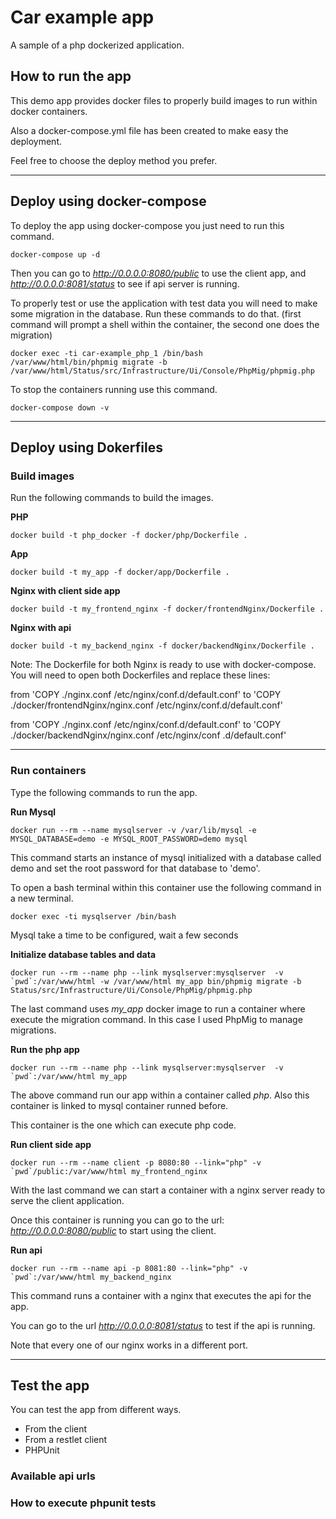 # Car example app
A sample of a php dockerized application.

## How to run the app
This demo app provides docker files to properly build images to run within docker containers.

Also a docker-compose.yml file has been created to make easy the deployment. 

Feel free to choose the deploy method you prefer.

***

## Deploy using docker-compose
To deploy the app using docker-compose you just need to run this command.

```
docker-compose up -d
```

Then you can go to _http://0.0.0.0:8080/public_ to use the client app, and _http://0.0.0.0:8081/status_ to see if api
 server is running.
 
To properly test or use the application with test data you will need to make some migration in the database. Run 
these commands to do that. (first command will prompt a shell within the container, the second one does the migration)

```
docker exec -ti car-example_php_1 /bin/bash
/var/www/html/bin/phpmig migrate -b /var/www/html/Status/src/Infrastructure/Ui/Console/PhpMig/phpmig.php
``` 

To stop the containers running use this command.

```
docker-compose down -v
```

***

## Deploy using Dokerfiles
### Build images
Run the following commands to build the images.

**PHP**
```
docker build -t php_docker -f docker/php/Dockerfile .
```

**App**
```
docker build -t my_app -f docker/app/Dockerfile .
```

**Nginx with client side app**
```
docker build -t my_frontend_nginx -f docker/frontendNginx/Dockerfile .
```

**Nginx with api**
```
docker build -t my_backend_nginx -f docker/backendNginx/Dockerfile .
```

Note: The Dockerfile for both Nginx is ready to use with docker-compose. You will need to open both Dockerfiles and 
replace these lines:

from 'COPY ./nginx.conf /etc/nginx/conf.d/default.conf' to 'COPY ./docker/frontendNginx/nginx.conf /etc/nginx/conf.d/default.conf'

from 'COPY ./nginx.conf /etc/nginx/conf.d/default.conf' to 'COPY ./docker/backendNginx/nginx.conf /etc/nginx/conf
.d/default.conf'


***

### Run containers
Type the following commands to run the app.

**Run Mysql**
```
docker run --rm --name mysqlserver -v /var/lib/mysql -e MYSQL_DATABASE=demo -e MYSQL_ROOT_PASSWORD=demo mysql
```

This command starts an instance of mysql initialized with a database called demo and set the root password for that 
database to 'demo'.

To open a bash terminal within this container use the following command in a new terminal.
```
docker exec -ti mysqlserver /bin/bash
```

Mysql take a time to be configured, wait a few seconds 

**Initialize database tables and data**
```
docker run --rm --name php --link mysqlserver:mysqlserver  -v `pwd`:/var/www/html -w /var/www/html my_app bin/phpmig migrate -b Status/src/Infrastructure/Ui/Console/PhpMig/phpmig.php
```

The last command uses _my_app_ docker image to run a container where execute the migration command. In this case I used 
PhpMig
 to manage migrations.
 
**Run the php app**
``` 
docker run --rm --name php --link mysqlserver:mysqlserver  -v `pwd`:/var/www/html my_app
```
The above command run our app within a container called _php_. Also this container is linked to mysql container runned 
before.

This container is the one which can execute php code.

**Run client side app**
```
docker run --rm --name client -p 8080:80 --link="php" -v `pwd`/public:/var/www/html my_frontend_nginx
```
With the last command we can start a container with a nginx server ready to serve the client application.

Once this container is running you can go to the url: _http://0.0.0.0:8080/public_ to start using the client.

**Run api**
```
docker run --rm --name api -p 8081:80 --link="php" -v `pwd`:/var/www/html my_backend_nginx
```
This command runs a container with a nginx that executes the api for the app.

You can go to the url _http://0.0.0.0:8081/status_ to test if the api is running.

Note that every one of our nginx works in a different port.

***

## Test the app

You can test the app from different ways.

* From the client
* From a restlet client
* PHPUnit

### Available api urls

### How to execute phpunit tests
